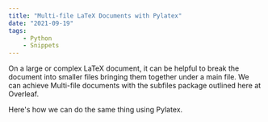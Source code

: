 ```yaml
---
title: "Multi-file LaTeX Documents with Pylatex"
date: "2021-09-19"
tags:
    - Python
    - Snippets
---
```


On a large or complex LaTeX document, it can be helpful to break the document into smaller files bringing them together under a main file. We can achieve Multi-file documents with the subfiles package outlined here at Overleaf.

Here's how we can do the same thing using Pylatex.